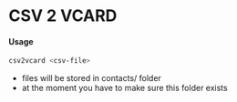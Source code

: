 # CSV 2 VCARD

#### Usage

```bash
csv2vcard <csv-file>
```

- files will be stored in contacts/ folder
- at the moment you have to make sure this folder exists